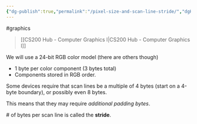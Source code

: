 ```yaml
---
{"dg-publish":true,"permalink":"/pixel-size-and-scan-line-stride/","dgHomeLink":true,"dgPassFrontmatter":false,"dgShowLocalGraph":true}
---
```


#graphics 
> [[CS200 Hub - Computer Graphics I|CS200 Hub - Computer Graphics I]]

We will use a 24-bit RGB color model (there are others though)
- 1 byte per color component (3 bytes total)
- Components stored in RGB order.

Some devices require that scan lines be a multiple of 4 bytes (start on a 4-byte boundary), or possibly even 8 bytes. 

This means that they may require *additional padding bytes*.

\# of bytes per scan line is called the **stride**.